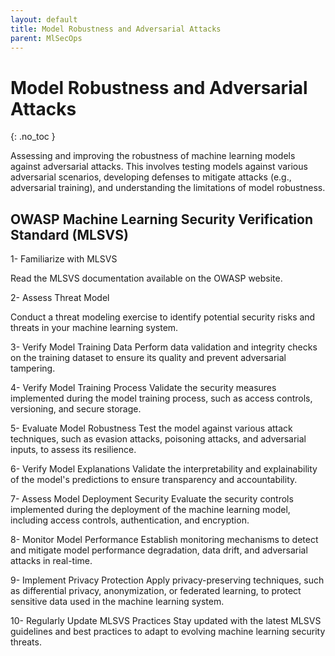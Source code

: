 ```yaml
---
layout: default
title: Model Robustness and Adversarial Attacks
parent: MlSecOps
---
```


# Model Robustness and Adversarial Attacks
{: .no_toc }



Assessing and improving the robustness of machine learning models against adversarial attacks. This involves testing models against various adversarial scenarios, developing defenses to mitigate attacks (e.g., adversarial training), and understanding the limitations of model robustness.



## OWASP Machine Learning Security Verification Standard (MLSVS)


1- Familiarize with MLSVS  

Read the MLSVS documentation available on the OWASP website.

2- Assess Threat Model

Conduct a threat modeling exercise to identify potential security risks and threats in your machine learning system.

3- Verify Model Training Data  Perform data validation and integrity checks on the training dataset to ensure its quality and prevent adversarial tampering.

4- Verify Model Training Process Validate the security measures implemented during the model training process, such as access controls, versioning, and secure storage.

5- Evaluate Model Robustness Test the model against various attack techniques, such as evasion attacks, poisoning attacks, and adversarial inputs, to assess its resilience.

6- Verify Model Explanations Validate the interpretability and explainability of the model's predictions to ensure transparency and accountability.

7- Assess Model Deployment Security  Evaluate the security controls implemented during the deployment of the machine learning model, including access controls, authentication, and encryption.

8- Monitor Model Performance Establish monitoring mechanisms to detect and mitigate model performance degradation, data drift, and adversarial attacks in real-time.

9- Implement Privacy Protection  Apply privacy-preserving techniques, such as differential privacy, anonymization, or federated learning, to protect sensitive data used in the machine learning system.

10- Regularly Update MLSVS Practices  Stay updated with the latest MLSVS guidelines and best practices to adapt to evolving machine learning security threats.